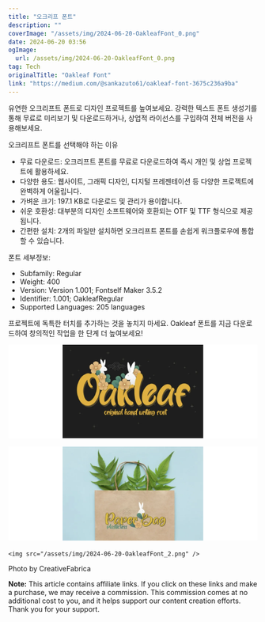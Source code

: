 ```yaml
---
title: "오크리프 폰트"
description: ""
coverImage: "/assets/img/2024-06-20-OakleafFont_0.png"
date: 2024-06-20 03:56
ogImage: 
  url: /assets/img/2024-06-20-OakleafFont_0.png
tag: Tech
originalTitle: "Oakleaf Font"
link: "https://medium.com/@sankazuto61/oakleaf-font-3675c236a9ba"
---
```



유연한 오크리프트 폰트로 디자인 프로젝트를 높여보세요. 강력한 텍스트 폰트 생성기를 통해 무료로 미리보기 및 다운로드하거나, 상업적 라이선스를 구입하여 전체 버전을 사용해보세요.

오크리프트 폰트를 선택해야 하는 이유

- 무료 다운로드: 오크리프트 폰트를 무료로 다운로드하여 즉시 개인 및 상업 프로젝트에 활용하세요.
- 다양한 용도: 웹사이트, 그래픽 디자인, 디지털 프레젠테이션 등 다양한 프로젝트에 완벽하게 어울립니다.
- 가벼운 크기: 197.1 KB로 다운로드 및 관리가 용이합니다.
- 쉬운 호환성: 대부분의 디자인 소프트웨어와 호환되는 OTF 및 TTF 형식으로 제공됩니다.
- 간편한 설치: 2개의 파일만 설치하면 오크리프트 폰트를 손쉽게 워크플로우에 통합할 수 있습니다.

폰트 세부정보:

<div class="content-ad"></div>

- Subfamily: Regular
- Weight: 400
- Version: Version 1.001; Fontself Maker 3.5.2
- Identifier: 1.001; OakleafRegular
- Supported Languages: 205 languages

프로젝트에 독특한 터치를 추가하는 것을 놓치지 마세요. Oakleaf 폰트를 지금 다운로드하여 창의적인 작업을 한 단계 더 높여보세요!

![Oakleaf Font](/assets/img/2024-06-20-OakleafFont_0.png)

![Oakleaf Font](/assets/img/2024-06-20-OakleafFont_1.png)

<div class="content-ad"></div>

`<img src="/assets/img/2024-06-20-OakleafFont_2.png" />`

Photo by CreativeFabrica

**Note:** This article contains affiliate links. If you click on these links and make a purchase, we may receive a commission. This commission comes at no additional cost to you, and it helps support our content creation efforts. Thank you for your support.